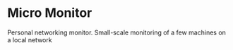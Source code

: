# Micro Monitor
Personal networking monitor. Small-scale monitoring of a few machines on a local network

